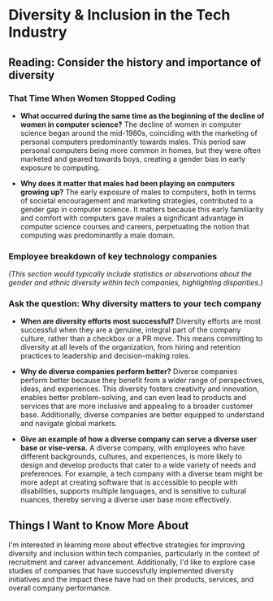 # Diversity & Inclusion in the Tech Industry

## Reading: Consider the history and importance of diversity

### That Time When Women Stopped Coding

- **What occurred during the same time as the beginning of the decline of women in computer science?**
  The decline of women in computer science began around the mid-1980s, coinciding with the marketing of personal computers predominantly towards males. This period saw personal computers being more common in homes, but they were often marketed and geared towards boys, creating a gender bias in early exposure to computing.

- **Why does it matter that males had been playing on computers growing up?**
  The early exposure of males to computers, both in terms of societal encouragement and marketing strategies, contributed to a gender gap in computer science. It matters because this early familiarity and comfort with computers gave males a significant advantage in computer science courses and careers, perpetuating the notion that computing was predominantly a male domain.

### Employee breakdown of key technology companies

*(This section would typically include statistics or observations about the gender and ethnic diversity within tech companies, highlighting disparities.)*

### Ask the question: Why diversity matters to your tech company

- **When are diversity efforts most successful?**
  Diversity efforts are most successful when they are a genuine, integral part of the company culture, rather than a checkbox or a PR move. This means committing to diversity at all levels of the organization, from hiring and retention practices to leadership and decision-making roles.

- **Why do diverse companies perform better?**
  Diverse companies perform better because they benefit from a wider range of perspectives, ideas, and experiences. This diversity fosters creativity and innovation, enables better problem-solving, and can even lead to products and services that are more inclusive and appealing to a broader customer base. Additionally, diverse companies are better equipped to understand and navigate global markets.

- **Give an example of how a diverse company can serve a diverse user base or vise-versa.**
  A diverse company, with employees who have different backgrounds, cultures, and experiences, is more likely to design and develop products that cater to a wide variety of needs and preferences. For example, a tech company with a diverse team might be more adept at creating software that is accessible to people with disabilities, supports multiple languages, and is sensitive to cultural nuances, thereby serving a diverse user base more effectively.

## Things I Want to Know More About

I'm interested in learning more about effective strategies for improving diversity and inclusion within tech companies, particularly in the context of recruitment and career advancement. Additionally, I'd like to explore case studies of companies that have successfully implemented diversity initiatives and the impact these have had on their products, services, and overall company performance.

